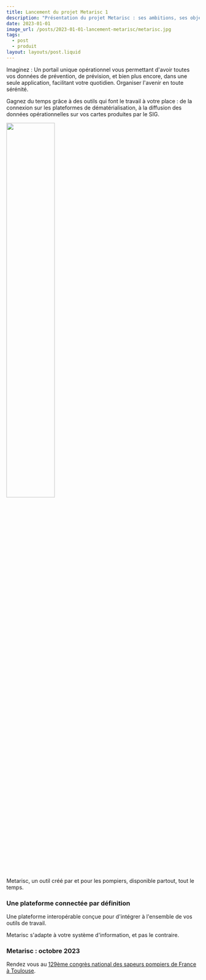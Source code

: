 ```yaml
---
title: Lancement du projet Metarisc 1
description: "Présentation du projet Metarisc : ses ambitions, ses objectifs et son calendrier de lancement, découvrez le successeur de Prevarisc."
date: 2023-01-01
image_url: /posts/2023-01-01-lancement-metarisc/metarisc.jpg
tags:
  - post
  - produit
layout: layouts/post.liquid
---
```

Imaginez : Un portail unique opérationnel vous permettant d'avoir toutes vos données de prévention, de prévision, et bien plus encore, dans une seule application, facilitant votre quotidien. Organiser l'avenir en toute sérénité.

Gagnez du temps grâce à des outils qui font le travail à votre place : de la connexion sur les plateformes de dématérialisation, à la diffusion des données opérationnelles sur vos cartes produites par le SIG.

<p class="text-center">
  <img src="capture.jpg" width="50%">
</p>

Metarisc, un outil créé par et pour les pompiers, disponible partout, tout le temps.

### Une plateforme connectée par définition

Une plateforme interopérable conçue pour d'intégrer à l'ensemble de vos outils de travail.

Metarisc s'adapte à votre système d'information, et pas le contraire.

### Metarisc : octobre 2023

Rendez vous au [129ème congrès national des sapeurs pompiers de France à Toulouse](https://congres2023.pompiers.fr/).